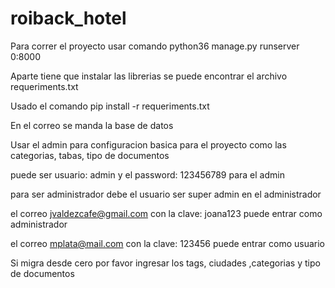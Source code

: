 # roiback_hotel


Para correr el proyecto usar comando python36 manage.py runserver 0:8000

Aparte tiene que instalar las librerias se puede encontrar el archivo requeriments.txt

Usado el comando pip install -r requeriments.txt

En el correo se manda la base de datos 

Usar el admin para configuracion basica para el proyecto como las categorias, tabas, tipo de documentos

puede ser usuario: admin y el password: 123456789 para el admin

para ser administrador debe el usuario ser super admin en el administrador

el correo jvaldezcafe@gmail.com con la clave: joana123 puede entrar como administrador

el correo mplata@mail.com con la clave: 123456 puede entrar como usuario

Si migra desde cero por favor ingresar los tags, ciudades ,categorias y tipo de documentos